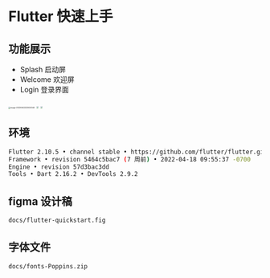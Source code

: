 # Flutter 快速上手

## 功能展示

- Splash 启动屏
- Welcome 欢迎屏
- Login 登录界面

<img src="https://ducafecat.oss-cn-beijing.aliyuncs.com/podcast/image-20220622222532040.png" alt="image-20220622222532040" style="zoom:25%;" />

<img src="https://ducafecat.oss-cn-beijing.aliyuncs.com/podcast/20220617134126.png" style="zoom:25%;" />

<img src="https://ducafecat.oss-cn-beijing.aliyuncs.com/podcast/20220617134139.png" style="zoom:25%;" />

## 环境

```sh
Flutter 2.10.5 • channel stable • https://github.com/flutter/flutter.git
Framework • revision 5464c5bac7 (7 周前) • 2022-04-18 09:55:37 -0700
Engine • revision 57d3bac3dd
Tools • Dart 2.16.2 • DevTools 2.9.2
```

## figma 设计稿

```sh
docs/flutter-quickstart.fig
```

## 字体文件

```sh
docs/fonts-Poppins.zip
```
